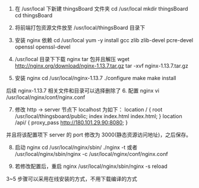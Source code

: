 
1. 在 /usr/local 下新建 thingsBoard 文件夹
cd /usr/local
mkdir thingsBoard
cd thingsBoard

2. 将前端打包资源文件放至 /usr/local/thingsBoard 目录下

3. 安装 nginx 依赖
cd /usr/local
yum -y install gcc zlib zlib-devel pcre-devel openssl openssl-devel

4. /usr/local 目录下下载 nginx tar 包并且解压
wget http://nginx.org/download/nginx-1.13.7.tar.gz
tar -xvf nginx-1.13.7.tar.gz

5. 安装 nginx
cd /usr/local/nginx-1.13.7
./configure
make
make install

后续 nginx-1.13.7 相关文件和目录可以选择删除了
6. 配置 nginx
vi /usr/local/nginx/conf/nginx.conf

7. 修改 http -> server 节点下 localhost 为如下：
location / {
    root /usr/local/thingsboard/public;
    index index.html index.html;
}
location /api/ {
    proxy_pass http://180.101.29.90:8080;
}

并且将该配置项下 server 的 port 修改为 3000(静态资源访问地址)，之后保存。

8. 启动 nginx
cd /usr/local/nginx/sbin/
./nginx -t
或者
/usr/local/nginx/sbin/nginx -c /usr/local/nginx/conf/nginx.conf

9. 若修改配置后，重启 nginx
/usr/local/nginx/sbin/nginx -s reload

3~5 步骤可以采用在线安装的方式，不用下载编译的方式